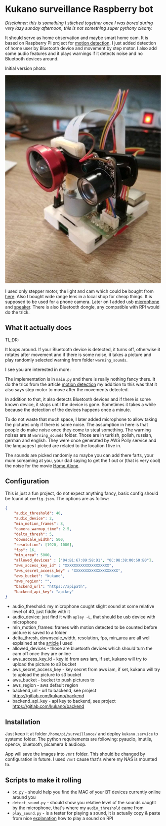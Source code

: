 # Kukano surveillance Raspberry bot

*Disclaimer: this is something I stitched together once I was bored during very lazy sunday afternoon, this is not something super pythony cleany.*

It should serve as home observation and maybe smart home cam. It is based on Raspberry Pi project for 
[motion detection](https://www.pyimagesearch.com/2015/06/01/home-surveillance-and-motion-detection-with-the-raspberry-pi-python-and-opencv/).
I just added detection of home user by Bluetooth device and movement by step motor. I also add some audio features and
it plays warnings if it detects noise and no Bluetooth devices around.

Initial version photo:

![Initial version photo](https://raw.githubusercontent.com/beranm14/kukano/master/pic.jpg "Initial version photo")

I used only stepper motor, the light and cam which could be bought from [here](https://www.banggood.com/Night-Vision-5-Megapixel-OV5647-Sensor-Camera-Adjustable-focus-Module-With-Infrared-Light-Sensor-for-Raspberry-Pi-4B-or-3B+-or-Zero-p-1478337.html?rmmds=search&cur_warehouse=USA).
Also I bought wide range lens in a local shop for cheap things. It is supposed to be used for a phone camera.
Later on I added usb [microphone](https://www.aliexpress.com/item/32746000321.html?spm=a2g0s.9042311.0.0.27424c4dL1JMae)
and [speaker](https://www.aliexpress.com/item/32864130216.html?spm=a2g0o.productlist.0.0.47ec28f9SyY846&algo_pvid=823609da-b463-4421-a2e5-edf85010192a&algo_expid=823609da-b463-4421-a2e5-edf85010192a-0&btsid=0ab6f8ad15896619225086007e455c&ws_ab_test=searchweb0_0,searchweb201602_,searchweb201603_).
There is also Bluetooth dongle, any compatible with RPI would do the trick.

## What it actually does

TL;DR:

It loops around. If your Bluetooth device is detected, it turns off, otherwise it rotates after movement and if there
is some noise, it takes a picture and play randomly selected warning from folder `warning_sounds`.

I see you are interested in more:

The implementation is in `main.py` and there is really nothing fancy there.
It do the trics from the article [motion detection](https://www.pyimagesearch.com/2015/06/01/home-surveillance-and-motion-detection-with-the-raspberry-pi-python-and-opencv/)
my addition to this was that it also says step motor to move after the movements detected.

In addition to that, it also detects Bluetooth devices and if there is some known device, it stops until the device is gone.
Sometimes it takes a while because the detection of the devices happens once a minute.

To do not waste that much space, I later added microphone to allow taking the pictures only if there is some noise.
The assumption in here is that people do make noise once they come to steal something. The warning noises are at
`warning_sounds` folder. Those are in turkish, polish, russian, german and english. They were once generated by AWS Polly
service and the languages I picked are related to the location I live in.

The sounds are picked randomly so maybe you can add there farts, your mum screaming at you, your dad saying to get the
f out or (that is very cool) the noise for the movie [Home Alone](https://www.youtube.com/watch?v=tpfOhYRYv80).

## Configuration

This is just a fun project, do not expect anything fancy, basic config should be found at `config.json`. The options are as follow:

```json
{
	"audio_threshold": 40,
	"audio_device": 2,
	"min_motion_frames": 8,
	"camera_warmup_time": 2.5,
	"delta_thresh": 5,
	"downscale_width": 500,
	"resolution": [1920, 1080],
	"fps": 16,
	"min_area": 5000,
	"allowed_devices" : ["04:B1:67:09:58:D1", "0C:98:38:00:60:B0"],
    "aws_access_key_id" : "XXXXXXXXXXXXXXXXXXXX",
   	"aws_secret_access_key" : "XXXXXXXXXXXXXXXXXXXX",
   	"aws_bucket": "kukano",
   	"aws_region": "",
   	"backend_url": "https://apipath",
   	"backend_api_key": "apikey"
} 
```

 * audio_threshold: my microphone cought slight sound at some relative level of 40, just fiddle with it
 * audio_device: just find it with `aplay -L`, that should be usb device with microphone
 * min_motion_frames: frames with motion detected to be counted before picture is saved to a folder
 * delta_thresh, downscale_width, resolution, fps, min_area are all well explained at the [article](https://www.pyimagesearch.com/2015/06/01/home-surveillance-and-motion-detection-with-the-raspberry-pi-python-and-opencv/) I used
 * allowed_devices - those are bluetooth devices which should turn the cam off once they are online
 * aws_access_key_id - key id from aws iam, if set, kukano will try to upload the picture to s3 bucket
 * aws_secret_access_key - key secret from aws iam, if set, kukano will try to upload the picture to s3 bucket
 * aws_bucket - bucket to push pictures to
 * aws_region - aws default region
 * backend_url - url to backend, see project https://gitlab.com/kukano/backend
 * backend_api_key - api key to backend, see project https://gitlab.com/kukano/backend

## Installation
 
Just keep it at folder `/home/pi/surveillance/` and deploy `kukano.service` to systemd folder.
The python requirements are following: pyaudio, imutils, opencv, bluetooth, picamera & audioop.

App will save the images into `/mnt` folder. This should be changed by configuration in future. I used `/mnt` cause
that's where my NAS is mounted to.

## Scripts to make it rolling

 * `bt.py` - should help you find the MAC of your BT devices currently online around you
 * `detect_sound.py` - should show you relative level of the sounds caught by the microphone, that's where my `audio_threshold` came from
 * `play_sound.py` - is a tester for playing a sound, it is actually copy & paste from nice [explanation](https://stackoverflow.com/questions/6951046/how-to-play-an-audiofile-with-pyaudio) how to play a sound on RPI
 